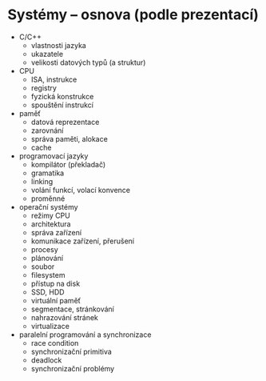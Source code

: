 # Systémy – osnova (podle prezentací)

- C/C++
	- vlastnosti jazyka
	- ukazatele
	- velikosti datových typů (a struktur)
- CPU
	- ISA, instrukce
	- registry
	- fyzická konstrukce
	- spouštění instrukcí
- paměť
	- datová reprezentace
	- zarovnání
	- správa paměti, alokace
	- cache
- programovací jazyky
	- kompilátor (překladač)
	- gramatika
	- linking
	- volání funkcí, volací konvence
	- proměnné
- operační systémy
	- režimy CPU
	- architektura
	- správa zařízení
	- komunikace zařízení, přerušení
	- procesy
	- plánování
	- soubor
	- filesystem
	- přístup na disk
	- SSD, HDD
	- virtuální paměť
	- segmentace, stránkování
	- nahrazování stránek
	- virtualizace
- paralelní programování a synchronizace
	- race condition
	- synchronizační primitiva
	- deadlock
	- synchronizační problémy
